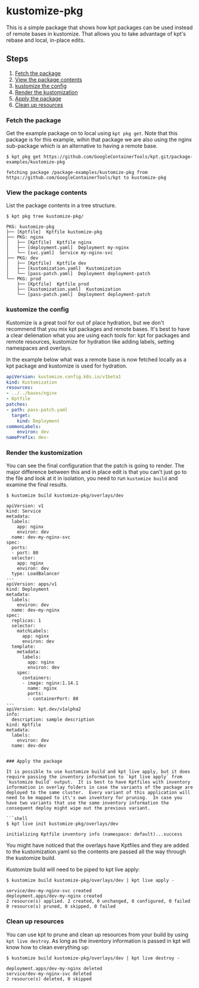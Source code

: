 # kustomize-pkg

This is a simple package that shows how kpt packages can be used instead of remote bases in kustomize.  That allows you to take advantage of kpt's rebase and local, in-place edits.

## Steps

1. [Fetch the package](#fetch-the-package)
2. [View the package contents](#view-the-package-contents)
3. [kustomize the config](#kustomize-the-config)
4. [Render the kustomization](#render-the-kustomization)
5. [Apply the package](#apply-the-package)
6. [Clean up resources](#clean-up-resources)

### Fetch the package

Get the example package on to local using `kpt pkg get`. Note that this package is for this example, wihin that package we are also using the nginx sub-package which is an alternative to having a remote base. 

```shell
$ kpt pkg get https://github.com/GoogleContainerTools/kpt.git/package-examples/kustomize-pkg

fetching package /package-examples/kustomize-pkg from https://github.com/GoogleContainerTools/kpt to kustomize-pkg
```


### View the package contents

List the package contents in a tree structure.

```shell
$ kpt pkg tree kustomize-pkg/

PKG: kustomize-pkg
├── [Kptfile]  Kptfile kustomize-pkg
├── PKG: nginx
│   ├── [Kptfile]  Kptfile nginx
│   ├── [deployment.yaml]  Deployment my-nginx
│   └── [svc.yaml]  Service my-nginx-svc
├── PKG: dev
│   ├── [Kptfile]  Kptfile dev
│   ├── [kustomization.yaml]  Kustomization 
│   └── [pass-patch.yaml]  Deployment deployment-patch
└── PKG: prod
    ├── [Kptfile]  Kptfile prod
    ├── [kustomization.yaml]  Kustomization 
    └── [pass-patch.yaml]  Deployment deployment-patch
```

### kustomize the config

Kustomize is a great tool for out of place hydration, but we don't recommend that you mix kpt packages and remote bases.  It's best to have a clear delienation what you are using each tools for: kpt for packages and remote resources, kustomize for hydration like adding labels, setting namespaces and overlays.

In the example below what was a remote base is now fetched locally as a kpt package and kustomize is used for hydration.

```yaml
apiVersion: kustomize.config.k8s.io/v1beta1
kind: Kustomization
resources:
- ../../bases/nginx
- Kptfile
patches:
- path: pass-patch.yaml
  target:
    kind: Deployment
commonLabels:
    environ: dev
namePrefix: dev-
```

### Render the kustomization

You can see the final configuration that the patch is going to render. The major difference between this and in place edit is that you can't just go to the file and look at it in isolation, you need to run `kustomize build` and examine the final results.

```shell
$ kustomize build kustomize-pkg/overlays/dev

apiVersion: v1
kind: Service
metadata:
  labels:
    app: nginx
    environ: dev
  name: dev-my-nginx-svc
spec:
  ports:
  - port: 80
  selector:
    app: nginx
    environ: dev
  type: LoadBalancer
---
apiVersion: apps/v1
kind: Deployment
metadata:
  labels:
    environ: dev
  name: dev-my-nginx
spec:
  replicas: 1
  selector:
    matchLabels:
      app: nginx
      environ: dev
  template:
    metadata:
      labels:
        app: nginx
        environ: dev
    spec:
      containers:
      - image: nginx:1.14.1
        name: nginx
        ports:
        - containerPort: 80
---
apiVersion: kpt.dev/v1alpha2
info:
  description: sample description
kind: Kptfile
metadata:
  labels:
    environ: dev
  name: dev-dev


### Apply the package

It is possible to use kustomize build and kpt live apply, but it does require passing the inventory information to `kpt live apply` from `kustomize build` output.  It is best to have Kptfiles with inventory information in overlay folders in case the variants of the package are deployed to the same cluster.  Every variant of this application will need to be mapped to it\'s own inventory for pruning.  In case you have two variants that use the same inventory information the consequent deploy might wipe out the previous variant.

```shell
$ kpt live init kustomize-pkg/overlays/dev

initializing Kptfile inventory info (namespace: default)...success
```

You might have noticed that the overlays have Kptfiles and they are added to the kustomization.yaml so the contents are passed all the way through the kustomize build.

Kustomize build will need to be piped to kpt live apply:

```shell
$ kustomize build kustomize-pkg/overlays/dev | kpt live apply - 

service/dev-my-nginx-svc created
deployment.apps/dev-my-nginx created
2 resource(s) applied. 2 created, 0 unchanged, 0 configured, 0 failed
0 resource(s) pruned, 0 skipped, 0 failed
```

### Clean up resources

You can use kpt to prune and clean up resources from your build by using `kpt live destroy`.  As long as the inventory information is passed in kpt will know how to clean everything up:

```shell
$ kustomize build kustomize-pkg/overlays/dev | kpt live destroy - 

deployment.apps/dev-my-nginx deleted
service/dev-my-nginx-svc deleted
2 resource(s) deleted, 0 skipped
```